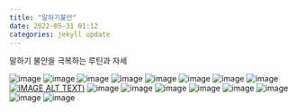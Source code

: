 ```yaml
---
title: "말하기불안"
date: 2022-05-31 01:12
categories: jekyll update
---
```


말하기 불안을 극복하는 루틴과 자세

![image](http://zipnumsa.github.io/media/j/j1.jpg)
![image](http://zipnumsa.github.io/media/j/j2.jpg)
![image](http://zipnumsa.github.io/media/j/j3.jpg)
![image](http://zipnumsa.github.io/media/j/j4.jpg)
![image](http://zipnumsa.github.io/media/j/j5.jpg)
![image](http://zipnumsa.github.io/media/j/j6.jpg)
![image](http://zipnumsa.github.io/media/j/j7.jpg)
![image](http://zipnumsa.github.io/media/j/j8.jpg)
[![IMAGE ALT TEXT]([http://zipnumsa.github.io/media/j/j9.jpg))](http://zipnumsa.github.io/media/j/j8.mp4 "Look at me")
![image](http://zipnumsa.github.io/media/j/j10.jpg)
![image](http://zipnumsa.github.io/media/j/j11.jpg)
![image](http://zipnumsa.github.io/media/j/j12.jpg)
![image](http://zipnumsa.github.io/media/j/j13.jpg)
![image](http://zipnumsa.github.io/media/j/j14.jpg)
![image](http://zipnumsa.github.io/media/j/j15.jpg)
![image](http://zipnumsa.github.io/media/j/j16.jpg)
![image](http://zipnumsa.github.io/media/j/j17.jpg)
